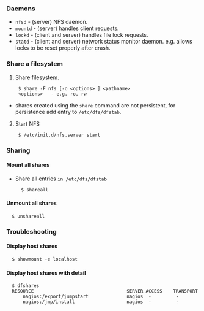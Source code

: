 <!--
Categories:
  - solaris
Tags:
  - nfs
-->

### Daemons

- `nfsd` - (server) NFS daemon.
- `mountd` - (server) handles client requests.
- `lockd` - (client and server) handles file lock requests.
- `statd` - (client and server) network status monitor daemon. e.g. allows locks to be reset properly after crash.

### Share a filesystem

1. Share filesystem.

        $ share -F nfs [-o <options> ] <pathname>
        <options>   - e.g. ro, rw

  - shares created using the `share` command are not persistent, for persistence add entry to `/etc/dfs/dfstab`.

2. Start NFS

        $ /etc/init.d/nfs.server start

### Sharing ###

#### Mount all shares ####

- Share all entries `in /etc/dfs/dfstab`

        $ shareall      

#### Unmount all shares ####

      $ unshareall

### Troubleshooting

#### Display host shares

      $ showmount -e localhost

#### Display host shares with detail

      $ dfshares
      RESOURCE                                  SERVER ACCESS    TRANSPORT
          nagios:/export/jumpstart              nagios  -         -
          nagios:/jmp/install                   nagios  -         -

